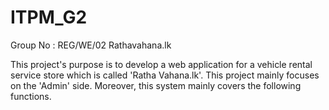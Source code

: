 # ITPM_G2
Group No : REG/WE/02
Rathavahana.lk

This project's purpose is to develop a web application for a vehicle rental service store which is called 
'Ratha Vahana.lk'. This project mainly focuses on the 'Admin' side. Moreover, this system mainly 
covers the following functions.
 
 

  
